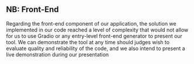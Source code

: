 ## NB: Front-End
Regarding the front-end component of our application, the solution we implemented in our code reached a level of complexity that would not allow for us to use Gradio or any entry-level front-end generator to present our tool. 
We can demonstrate the tool at any time should judges wish to evaluate quality and reliability of the code, and we also intend to present a live demonstration during our presentation
